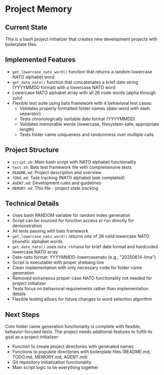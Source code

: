# Project Memory

## Current State
This is a bash project initializer that creates new development projects with boilerplate files.

## Implemented Features
- `get_lowercase_nato_word()` function that returns a random lowercase NATO alphabet word
- `get_date_nato()` function that concatenates a brief date string (YYYYMMDD format) with a lowercase NATO word
- Lowercase NATO alphabet array with all 26 code words (alpha through zulu)
- Flexible test suite using bats framework with 4 behavioral test cases:
  - Validates properly formatted folder names (date-word with dash separator)
  - Tests chronologically sortable date format (YYYYMMDD)
  - Validates memorable words (lowercase, filesystem-safe, appropriate length)
  - Tests folder name uniqueness and randomness over multiple calls

## Project Structure
- `script.sh`: Main bash script with NATO alphabet functionality
- `test.sh`: Bats test framework file with comprehensive tests
- `README.md`: Project description and overview
- `TODO.md`: Task tracking (NATO alphabet task completed)
- `AGENT.md`: Development rules and guidelines
- `MEMORY.md`: This file - project state tracking

## Technical Details
- Uses bash RANDOM variable for random index generation
- Script can be sourced for function access or run directly for demonstration
- All tests passing with bats framework
- `get_lowercase_nato_word()` returns one of 26 valid lowercase NATO phonetic alphabet words
- `get_date_nato()` uses `date +%Y%m%d` for brief date format and hardcoded lowercase NATO array
- Date-nato format: YYYYMMDD-lowercasenato (e.g., "20250614-lima")
- Script is executable with proper shebang line
- Clean implementation with only necessary code for folder name generation
- Removed extraneous proper-case NATO functionality not needed for project initializer
- Tests focus on behavioral requirements rather than implementation details
- Flexible testing allows for future changes to word selection algorithm

## Next Steps
Core folder name generation functionality is complete with flexible, behavior-focused tests. The project needs additional features to fulfill its goal as a project initializer:
- Function to create project directories with generated names
- Functions to populate directories with boilerplate files (README.md, TODO.md, MEMORY.md, AGENT.md)
- Git repository initialization functionality
- Main script logic to tie everything together